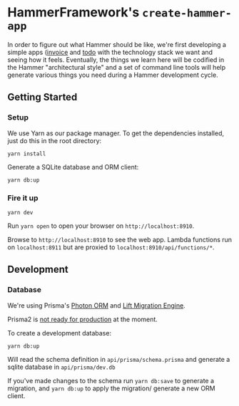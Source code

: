 # HammerFramework's `create-hammer-app`

In order to figure out what Hammer should be
like, we're first developing a simple apps
([invoice](https://github.com/hammerframework/billable) and [todo](https://github.com/hammerframework/todo) with the technology stack we want and
seeing how it feels. Eventually, the things we learn here will be codified in the
Hammer "architectural style" and a set of command line tools will help generate
various things you need during a Hammer development cycle.

## Getting Started

### Setup

We use Yarn as our package manager. To get the dependencies installed, just do
this in the root directory:

```terminal
yarn install
```

Generate a SQLite database and ORM client:

```terminal
yarn db:up
```

### Fire it up

```terminal
yarn dev
```

Run `yarn open` to open your browser on `http://localhost:8910`.

Browse to `http://localhost:8910` to see the web app. Lambda functions run on
`localhost:8911` but are proxied to `localhost:8910/api/functions/*`.

## Development

### Database

We're using Prisma's [Photon ORM](https://github.com/prisma/prisma2/blob/master/docs/photon/api.md) and [Lift Migration Engine](https://github.com/prisma/prisma2/blob/master/docs/data-modeling.md).

Prisma2 is [not ready for production](https://isprisma2ready.com) at the moment.

To create a development database:

```terminal
yarn db:up
```

Will read the schema definition in `api/prisma/schema.prisma` and generate a
sqlite database in `api/prisma/dev.db`

If you've made changes to the schema run `yarn db:save` to generate a migration, and
`yarn db:up` to apply the migration/ generate a new ORM client.
